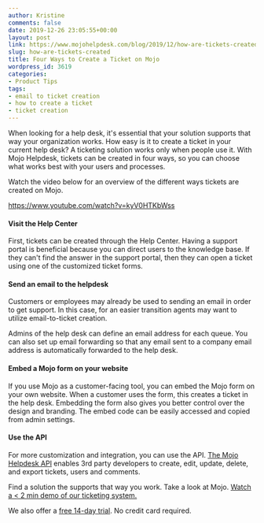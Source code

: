 ```yaml
---
author: Kristine
comments: false
date: 2019-12-26 23:05:55+00:00
layout: post
link: https://www.mojohelpdesk.com/blog/2019/12/how-are-tickets-created/
slug: how-are-tickets-created
title: Four Ways to Create a Ticket on Mojo
wordpress_id: 3619
categories:
- Product Tips
tags:
- email to ticket creation
- how to create a ticket
- ticket creation
---
```





When looking for a help desk, it's essential that your solution supports that way your organization works. How easy is it to create a ticket in your current help desk? A ticketing solution works only when people use it. With Mojo Helpdesk, tickets can be created in four ways, so you can choose what works best with your users and processes.







Watch the video below for an overview of the different ways tickets are created on Mojo.








https://www.youtube.com/watch?v=kyV0HTKbWss








#### Visit the Help Center







First, tickets can be created through the Help Center. Having a support portal is beneficial because you can direct users to the knowledge base. If they can't find the answer in the support portal, then they can open a ticket using one of the customized ticket forms. 







#### Send an email to the helpdesk







Customers or employees may already be used to sending an email in order to get support. In this case, for an easier transition agents may want to utilize email-to-ticket creation.







Admins of the help desk can define an email address for each queue. You can also set up email forwarding so that any email sent to a company email address is automatically forwarded to the help desk.







#### Embed a Mojo form on your website







If you use Mojo as a customer-facing tool, you can embed the Mojo form on your own website. When a customer uses the form, this creates a ticket in the help desk. Embedding the form also gives you better control over the design and branding. The embed code can be easily accessed and copied from admin settings.







#### Use the API







For more customization and integration, you can use the API. [The Mojo Helpdesk API](https://github.com/mojohelpdesk/mojohelpdesk-api-doc) enables 3rd party developers to create, edit, update, delete, and export tickets, users and comments. 







Find a solution the supports that way you work. Take a look at Mojo. [Watch a < 2 min demo of our ticketing system.](https://www.mojohelpdesk.com/blog/2020/01/mojo-helpdesk-overview/)







We also offer a [free 14-day trial](https://signup.mojohelpdesk.com/signup/register/90). No credit card required.



